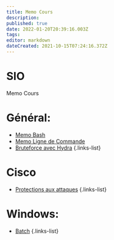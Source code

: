```yaml
---
title: Memo Cours
description: 
published: true
date: 2022-01-20T20:39:16.003Z
tags: 
editor: markdown
dateCreated: 2021-10-15T07:24:16.372Z
---
```


# SIO
Memo Cours

# Général:
- [Memo Bash](/SIO/Bash)
- [Memo Ligne de Commande](/SIO/Commande)
- [Bruteforce avec Hydra](/SIO/BruteForce-Hydra)
{.links-list}

# Cisco
- [Protections aux attaques](/SIO/Protections-Cisco)
{.links-list}

# Windows:
- [Batch](/SIO/Batch)
{.links-list}
